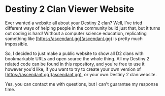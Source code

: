 # Destiny 2 Clan Viewer Website

Ever wanted a website all about your Destiny 2 clan? Well, I've tried different ways of helping people in the community build just that, but it turns out coding is hard! Without a computer science education, replicating something like [https://ascendant.gg](ascendant.gg) is pretty much impossible.

So, I decided to just make a public website to show all D2 clans with bookmarkable URLs and open source the whole thing. All my Destiny 2 related code can be found in this repository, and you're free to use it however you'd like, if you want to try to create your own version of [https://ascendant.gg](ascendant.gg), or your own Destiny 2 clan website.

Yes, you can contact me with questions, but I can't guarantee my response time.